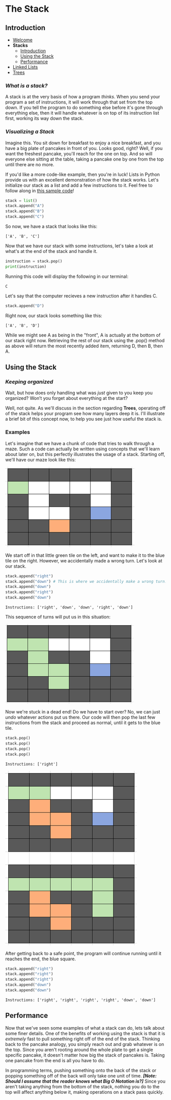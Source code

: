 # **The Stack**

## <a name="intro"></a>Introduction
* [Welcome](welcome.md)
* **Stacks**
  * [Introduction](#intro)
  * [Using the Stack](#uses)
  * [Performance](#performance)
* [Linked Lists](02-linkedlist.md)
* [Trees](03-tree.md)

### ***What is a stack?***
A stack is at the very basis of how a program *thinks*. When you send your program a set of instructions, it will work through that set from the top down. If you tell the program to do something else before it's gone through everything else, then it will handle whatever is on top of its instruction list first, working its way down the stack.

### ***Visualizing a Stack***
Imagine this. You sit down for breakfast to enjoy a nice breakfast, and you have a big plate of pancakes in front of you. Looks good, right? Well, if you want the freshest pancake, you'll reach for the one on top. And so will everyone else sitting at the table, taking a pancake one by one from the top until there are no more. 

If you'd like a more code-like example, then you're in luck! Lists in Python provide us with an excellent demonstration of how the stack works. Let's initialize our stack as a list and add a few instructions to it. Feel free to follow along in [this sample code](01-stack.py)!
```python
stack = list()
stack.append("A")
stack.append("B")
stack.append("C")
```
So now, we have a stack that looks like this:
```
['A', 'B', 'C']
```
Now that we have our stack with some instructions, let's take a look at what's at the end of the stack and handle it. 
```python
instruction = stack.pop()
print(instruction)
```
Running this code will display the following in our terminal:
```
C
```
Let's say that the computer recieves a new instruction after it handles C. 
```python
stack.append("D")
```
Right now, our stack looks something like this:
```
['A', 'B', 'D']
```
While we might see A as being in the "front", A is actually at the bottom of our stack right now. Retrieving the rest of our stack using the .pop() method as above will return the most recently added item, returning D, then B, then A. 

## <a name="uses"></a> Using the Stack


### ***Keeping organized***
Wait, but how does only handling what was *just* given to you keep you organized? Won’t you forget about everything at the start?

Well, not quite. As we'll discuss in the section regarding **Trees**, operating off of the stack helps your program see how many layers deep it is. I'll illustrate a brief bit of this concept now, to help you see just how useful the stack is. 

### **Examples**
Let's imagine that we have a chunk of code that tries to walk through a maze. Such a code can actually be written using concepts that we'll learn about later on, but this perfectly illustrates the usage of a stack. Starting off, we'll have our maze look like this:

![maze-start](pictures/01-maze-01.png)

We start off in that little green tile on the left, and want to make it to the blue tile on the right. However, we accidentally made a wrong turn. Let's look at our stack.
```python
stack.append("right")
stack.append("down") # This is where we accidentally make a wrong turn...
stack.append("down")
stack.append("right")
stack.append("down")
```
    Instructions: ['right', 'down', 'down', 'right', 'down']

This sequence of turns will put us in this situation:

![maze-deadend](pictures/01-maze-02.png)

Now we're stuck in a dead end! Do we have to start over? No, we can just *undo* whatever actions put us there. Our code will then pop the last few instructions from the stack and proceed as normal, until it gets to the blue tile. 
```python
stack.pop()
stack.pop()
stack.pop()
stack.pop()
```
    Instructions: ['right']

![maze-solved](pictures/01-maze-03.png)

After getting back to a safe point, the program will continue running until it reaches the end, the blue square.

```python
stack.append("right")
stack.append("right")
stack.append("right")
stack.append("down")
stack.append("down")
```
    Instructions: ['right', 'right', 'right', 'right', 'down', 'down']

## <a name="performance"></a> Performance
Now that we've seen some examples of what a stack can do, lets talk about some finer details. One of the benefits of working using the stack is that it is *extremely* fast to pull something right off of the end of the stack. Thinking back to the pancake analogy, you simply reach out and grab whatever is on the top. Since you aren't rooting around the whole plate to get a single specific pancake, it doesn't matter how big the stack of pancakes is. Taking one pancake from the end is all you have to do. 

In programming terms, pushing something onto the back of the stack or popping something off of the back will only take one unit of time. ***[Note: Should I assume that the reader knows what Big O Notation is?]*** Since you aren't taking anything from the bottom of the stack, nothing you do to the top will affect anything below it, making operations on a stack pass quickly. 